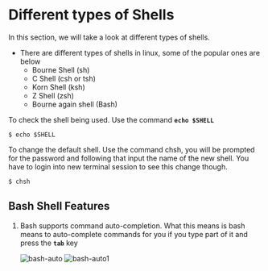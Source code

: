 # Different types of Shells

In this section, we will take a look at different types of shells.
- There are different types of shells in linux, some of the popular ones are below
  - Bourne Shell (sh)
  - C Shell (csh or tsh)
  - Korn Shell (ksh)
  - Z Shell (zsh)
  - Bourne again shell (Bash)
  
To check the shell being used. Use the command **`echo $SHELL`**
```
$ echo $SHELL
```

To change the default shell. Use the command chsh, you will be prompted for the password and following that input the name of the new shell. You have to login into new terminal session to see this change though.
```
$ chsh
```

## Bash Shell Features

1. Bash supports command auto-completion. What this means is bash means to auto-complete commands for you if you type part of it and press the **`tab`** key
   
   ![bash-auto](../../bash-auto.PNG)
   ![bash-auto1](../../bash-auto1.PNG)

